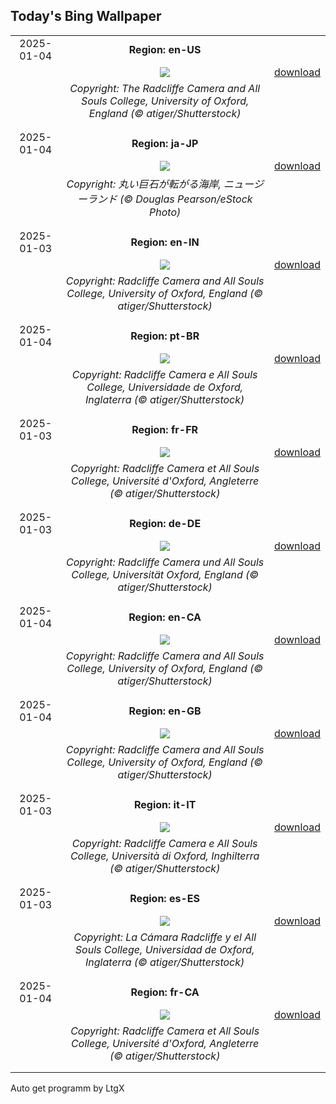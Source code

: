 ## Today's Bing Wallpaper
|      |      |      |
| :----: | :----: | :----: |
|2025-01-04|**Region: en-US**||
||![](https://www.bing.com/th?id=OHR.TolkienOxford_EN-US6755564963_UHD.jpg&pid=hp&w=1152&h=648&rs=1&c=4)| [download](https://www.bing.com/th?id=OHR.TolkienOxford_EN-US6755564963_UHD.jpg)|
||*Copyright: The Radcliffe Camera and All Souls College, University of Oxford, England (© atiger/Shutterstock)*
||
|||
|2025-01-04|**Region: ja-JP**||
||![](https://www.bing.com/th?id=OHR.BouldersNZ_JA-JP7494581439_UHD.jpg&pid=hp&w=1152&h=648&rs=1&c=4)| [download](https://www.bing.com/th?id=OHR.BouldersNZ_JA-JP7494581439_UHD.jpg)|
||*Copyright: 丸い巨石が転がる海岸, ニュージーランド (© Douglas Pearson/eStock Photo)*
||
|||
|2025-01-03|**Region: en-IN**||
||![](https://www.bing.com/th?id=OHR.TolkienOxford_EN-IN7522700035_UHD.jpg&pid=hp&w=1152&h=648&rs=1&c=4)| [download](https://www.bing.com/th?id=OHR.TolkienOxford_EN-IN7522700035_UHD.jpg)|
||*Copyright: Radcliffe Camera and All Souls College, University of Oxford, England (© atiger/Shutterstock)*
||
|||
|2025-01-04|**Region: pt-BR**||
||![](https://www.bing.com/th?id=OHR.TolkienOxford_PT-BR2782448271_UHD.jpg&pid=hp&w=1152&h=648&rs=1&c=4)| [download](https://www.bing.com/th?id=OHR.TolkienOxford_PT-BR2782448271_UHD.jpg)|
||*Copyright: Radcliffe Camera e All Souls College, Universidade de Oxford, Inglaterra (© atiger/Shutterstock)*
||
|||
|2025-01-03|**Region: fr-FR**||
||![](https://www.bing.com/th?id=OHR.TolkienOxford_FR-FR1207092725_UHD.jpg&pid=hp&w=1152&h=648&rs=1&c=4)| [download](https://www.bing.com/th?id=OHR.TolkienOxford_FR-FR1207092725_UHD.jpg)|
||*Copyright: Radcliffe Camera et All Souls College, Université d'Oxford, Angleterre (© atiger/Shutterstock)*
||
|||
|2025-01-03|**Region: de-DE**||
||![](https://www.bing.com/th?id=OHR.TolkienOxford_DE-DE5846503746_UHD.jpg&pid=hp&w=1152&h=648&rs=1&c=4)| [download](https://www.bing.com/th?id=OHR.TolkienOxford_DE-DE5846503746_UHD.jpg)|
||*Copyright: Radcliffe Camera und All Souls College, Universität Oxford, England (© atiger/Shutterstock)*
||
|||
|2025-01-04|**Region: en-CA**||
||![](https://www.bing.com/th?id=OHR.TolkienOxford_EN-CA6554362108_UHD.jpg&pid=hp&w=1152&h=648&rs=1&c=4)| [download](https://www.bing.com/th?id=OHR.TolkienOxford_EN-CA6554362108_UHD.jpg)|
||*Copyright: Radcliffe Camera and All Souls College, University of Oxford, England (© atiger/Shutterstock)*
||
|||
|2025-01-04|**Region: en-GB**||
||![](https://www.bing.com/th?id=OHR.TolkienOxford_EN-GB2804398313_UHD.jpg&pid=hp&w=1152&h=648&rs=1&c=4)| [download](https://www.bing.com/th?id=OHR.TolkienOxford_EN-GB2804398313_UHD.jpg)|
||*Copyright: Radcliffe Camera and All Souls College, University of Oxford, England (© atiger/Shutterstock)*
||
|||
|2025-01-03|**Region: it-IT**||
||![](https://www.bing.com/th?id=OHR.TolkienOxford_IT-IT9082436970_UHD.jpg&pid=hp&w=1152&h=648&rs=1&c=4)| [download](https://www.bing.com/th?id=OHR.TolkienOxford_IT-IT9082436970_UHD.jpg)|
||*Copyright: Radcliffe Camera e All Souls College, Università di Oxford, Inghilterra (© atiger/Shutterstock)*
||
|||
|2025-01-03|**Region: es-ES**||
||![](https://www.bing.com/th?id=OHR.TolkienOxford_ES-ES4772799027_UHD.jpg&pid=hp&w=1152&h=648&rs=1&c=4)| [download](https://www.bing.com/th?id=OHR.TolkienOxford_ES-ES4772799027_UHD.jpg)|
||*Copyright: La Cámara Radcliffe y el All Souls College, Universidad de Oxford, Inglaterra (© atiger/Shutterstock)*
||
|||
|2025-01-04|**Region: fr-CA**||
||![](https://www.bing.com/th?id=OHR.TolkienOxford_FR-CA8637685822_UHD.jpg&pid=hp&w=1152&h=648&rs=1&c=4)| [download](https://www.bing.com/th?id=OHR.TolkienOxford_FR-CA8637685822_UHD.jpg)|
||*Copyright: Radcliffe Camera et All Souls College, Université d'Oxford, Angleterre (© atiger/Shutterstock)*
||
|||

Auto get programm by LtgX
